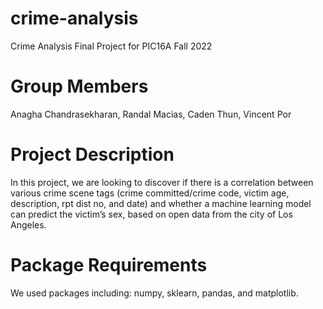 # crime-analysis
Crime Analysis Final Project for PIC16A Fall 2022
# Group Members
Anagha Chandrasekharan, Randal Macias, Caden Thun, Vincent Por
# Project Description
In this project, we are looking to discover if there is a correlation between various crime scene tags (crime committed/crime code, victim age, description, rpt dist no, and date)  and whether a machine learning model can predict the victim’s sex, based on open data from the city of Los Angeles. 
# Package Requirements
We used packages including: numpy, sklearn, pandas, and matplotlib. 
